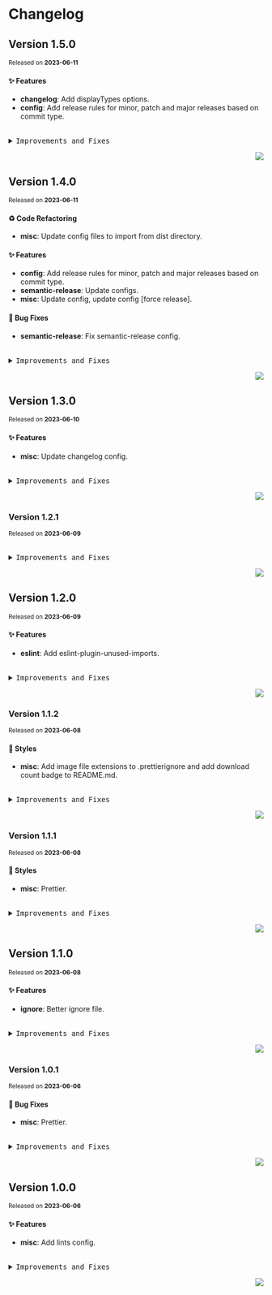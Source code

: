 <a name="readme-top"></a>

# Changelog

## Version 1.5.0

<sup>Released on **2023-06-11**</sup>

#### ✨ Features

- **changelog**: Add displayTypes options.
- **config**: Add release rules for minor, patch and major releases based on commit type.

<br/>

<details>
<summary><kbd>Improvements and Fixes</kbd></summary>

#### What's improved

- **changelog**: Add displayTypes options ([16faf66](https://github.com/lobehub/lobe-lint/commit/16faf66))
- **config**: Add release rules for minor, patch and major releases based on commit type ([61224b6](https://github.com/lobehub/lobe-lint/commit/61224b6))

</details>

<div align="right">

[![](https://img.shields.io/badge/-BACK_TO_TOP-151515?style=flat-square)](#readme-top)

</div>

## Version 1.4.0

<sup>Released on **2023-06-11**</sup>

#### ♻ Code Refactoring

- **misc**: Update config files to import from dist directory.

#### ✨ Features

- **config**: Add release rules for minor, patch and major releases based on commit type.
- **semantic-release**: Update configs.
- **misc**: Update config, update config \[force release].

#### 🐛 Bug Fixes

- **semantic-release**: Fix semantic-release config.

<br/>

<details>
<summary><kbd>Improvements and Fixes</kbd></summary>

#### Code refactoring

- **misc**: Update config files to import from dist directory ([dac1221](https://github.com/lobehub/lobe-lint/commit/dac1221))

#### What's improved

- **config**: Add release rules for minor, patch and major releases based on commit type ([dabb122](https://github.com/lobehub/lobe-lint/commit/dabb122))
- **semantic-release**: Update configs ([738941a](https://github.com/lobehub/lobe-lint/commit/738941a))
- **misc**: Update config ([2f282fa](https://github.com/lobehub/lobe-lint/commit/2f282fa))
- **misc**: Update config \[force release] ([96a8483](https://github.com/lobehub/lobe-lint/commit/96a8483))

#### What's fixed

- **semantic-release**: Fix semantic-release config ([43a4858](https://github.com/lobehub/lobe-lint/commit/43a4858))

</details>

<div align="right">

[![](https://img.shields.io/badge/-BACK_TO_TOP-151515?style=flat-square)](#readme-top)

</div>

## Version 1.3.0

<sup>Released on **2023-06-10**</sup>

#### ✨ Features

- **misc**: Update changelog config.

<br/>

<details>
<summary><kbd>Improvements and Fixes</kbd></summary>

#### What's improved

- **misc**: Update changelog config ([158674c](https://github.com/lobehub/lobe-lint/commit/158674c))

</details>

<div align="right">

[![](https://img.shields.io/badge/-BACK_TO_TOP-151515?style=flat-square)](#readme-top)

</div>

### Version 1.2.1

<sup>Released on **2023-06-09**</sup>

<br/>

<details>
<summary><kbd>Improvements and Fixes</kbd></summary>

</details>

<div align="right">

[![](https://img.shields.io/badge/-BACK_TO_TOP-151515?style=flat-square)](#readme-top)

</div>

## Version 1.2.0

<sup>Released on **2023-06-09**</sup>

#### ✨ Features

- **eslint**: Add eslint-plugin-unused-imports.

<br/>

<details>
<summary><kbd>Improvements and Fixes</kbd></summary>

#### What's improved

- **eslint**: Add eslint-plugin-unused-imports ([0eb0f4d](https://github.com/lobehub/lobe-lint/commit/0eb0f4d))

</details>

<div align="right">

[![](https://img.shields.io/badge/-BACK_TO_TOP-151515?style=flat-square)](#readme-top)

</div>

### Version 1.1.2

<sup>Released on **2023-06-08**</sup>

#### 💄 Styles

- **misc**: Add image file extensions to .prettierignore and add download count badge to README.md.

<br/>

<details>
<summary><kbd>Improvements and Fixes</kbd></summary>

#### Styles

- **misc**: Add image file extensions to .prettierignore and add download count badge to README.md ([555c532](https://github.com/lobehub/lobe-lint/commit/555c532))

</details>

<div align="right">

[![](https://img.shields.io/badge/-BACK_TO_TOP-151515?style=flat-square)](#readme-top)

</div>

### Version 1.1.1

<sup>Released on **2023-06-08**</sup>

#### 💄 Styles

- **misc**: Prettier.

<br/>

<details>
<summary><kbd>Improvements and Fixes</kbd></summary>

#### Styles

- **misc**: Prettier ([93e7a39](https://github.com/lobehub/lobe-lint/commit/93e7a39))

</details>

<div align="right">

[![](https://img.shields.io/badge/-BACK_TO_TOP-151515?style=flat-square)](#readme-top)

</div>

## Version 1.1.0

<sup>Released on **2023-06-08**</sup>

#### ✨ Features

- **ignore**: Better ignore file.

<br/>

<details>
<summary><kbd>Improvements and Fixes</kbd></summary>

#### What's improved

- **ignore**: Better ignore file ([aa7f702](https://github.com/lobehub/lobe-lint/commit/aa7f702))

</details>

<div align="right">

[![](https://img.shields.io/badge/-BACK_TO_TOP-151515?style=flat-square)](#readme-top)

</div>

### Version 1.0.1

<sup>Released on **2023-06-06**</sup>

#### 🐛 Bug Fixes

- **misc**: Prettier.

<br/>

<details>
<summary><kbd>Improvements and Fixes</kbd></summary>

#### What's fixed

- **misc**: Prettier ([f2eb10d](https://github.com/lobehub/lobe-lint/commit/f2eb10d))

</details>

<div align="right">

[![](https://img.shields.io/badge/-BACK_TO_TOP-151515?style=flat-square)](#readme-top)

</div>

## Version 1.0.0

<sup>Released on **2023-06-06**</sup>

#### ✨ Features

- **misc**: Add lints config.

<br/>

<details>
<summary><kbd>Improvements and Fixes</kbd></summary>

#### What's improved

- **misc**: Add lints config ([3e56232](https://github.com/lobehub/lobe-lint/commit/3e56232))

</details>

<div align="right">

[![](https://img.shields.io/badge/-BACK_TO_TOP-151515?style=flat-square)](#readme-top)

</div>
